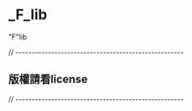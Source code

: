 # _F_lib
"F"lib

// ---------------------------------------------------- 
## 版權請看license
// ---------------------------------------------------- 
